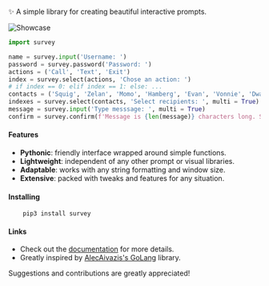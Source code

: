✨ A simple library for creating beautiful interactive prompts.

![Showcase](https://github.com/Exahilosys/survey/raw/master/images/showcase.gif)

```py
import survey

name = survey.input('Username: ')
password = survey.password('Password: ')
actions = ('Call', 'Text', 'Exit')
index = survey.select(actions, 'Chose an action: ')
# if index == 0: elif index == 1: else: ...
contacts = ('Squig', 'Zelan', 'Momo', 'Hamberg', 'Evan', 'Vonnie', 'Dwalon', 'Hacen')
indexes = survey.select(contacts, 'Select recipients: ', multi = True)
message = survey.input('Type messsage: ', multi = True)
confirm = survey.confirm(f'Message is {len(message)} characters long. Send? ', default = True)
```

#### Features

- **Pythonic**: friendly interface wrapped around simple functions.
- **Lightweight**: independent of any other prompt or visual libraries.
- **Adaptable**: works with any string formatting and window size.
- **Extensive**: packed with tweaks and features for any situation.

#### Installing

```
    pip3 install survey
```

#### Links

- Check out the [documentation](https://survey.readthedocs.io) for more details.
- Greatly inspired by [AlecAivazis's GoLang](https://github.com/AlecAivazis/survey) library.

Suggestions and contributions are greatly appreciated!
